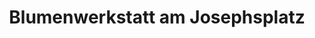 ---
title: "Blumenwerkstatt am Josephsplatz"
url: /muenchen/blumenwerkstatt-am-josephsplatz/
shop: Blumen
---